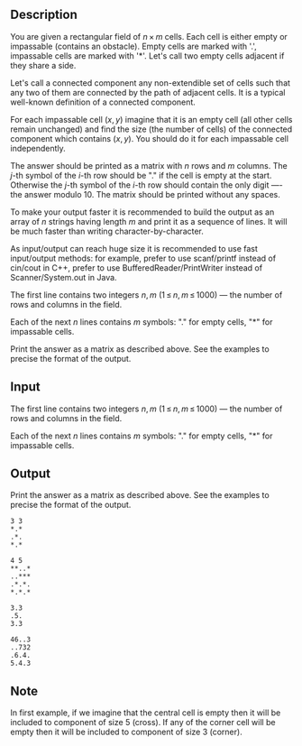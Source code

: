 ## Description

<div><p>You are given a rectangular field of <span class="tex-span"><i>n</i> × <i>m</i></span> cells. Each cell is either empty or impassable (contains an obstacle). Empty cells are marked with '<span class="tex-font-style-tt">.</span>', impassable cells are marked with '<span class="tex-font-style-tt">*</span>'. Let's call two empty cells <span class="tex-font-style-tt">adjacent</span> if they share a side.</p><p>Let's call a <span class="tex-font-style-it">connected component</span> any non-extendible set of cells such that any two of them are connected by the path of adjacent cells. It is a typical well-known definition of a connected component.</p><p>For each impassable cell <span class="tex-span">(<i>x</i>, <i>y</i>)</span> imagine that it is an empty cell (all other cells remain unchanged) and find the size (the number of cells) of the connected component which contains <span class="tex-span">(<i>x</i>, <i>y</i>)</span>. You should do it for each impassable cell independently.</p><p>The answer should be printed as a matrix with <span class="tex-span"><i>n</i></span> rows and <span class="tex-span"><i>m</i></span> columns. The <span class="tex-span"><i>j</i></span>-th symbol of the <span class="tex-span"><i>i</i></span>-th row should be "<span class="tex-font-style-tt">.</span>" if the cell is empty at the start. Otherwise the <span class="tex-span"><i>j</i></span>-th symbol of the <span class="tex-span"><i>i</i></span>-th row should contain the only digit —- the answer modulo <span class="tex-span">10</span>. The matrix should be printed without any spaces.</p><p>To make your output faster it is recommended to build the output as an array of <span class="tex-span"><i>n</i></span> strings having length <span class="tex-span"><i>m</i></span> and print it as a sequence of lines. It will be much faster than writing character-by-character.</p><p>As input/output can reach huge size it is recommended to use fast input/output methods: for example, prefer to use <span class="tex-font-style-tt">scanf/printf</span> instead of <span class="tex-font-style-tt">cin/cout</span> in C++, prefer to use <span class="tex-font-style-tt">BufferedReader/PrintWriter</span> instead of <span class="tex-font-style-tt">Scanner/System.out</span> in <span class="tex-font-style-tt">Java</span>.</p></div><div class="input-specification"><p>The first line contains two integers <span class="tex-span"><i>n</i>, <i>m</i></span> (<span class="tex-span">1 ≤ <i>n</i>, <i>m</i> ≤ 1000</span>) — the number of rows and columns in the field.</p><p>Each of the next <span class="tex-span"><i>n</i></span> lines contains <span class="tex-span"><i>m</i></span> symbols: "<span class="tex-font-style-tt">.</span>" for empty cells, "<span class="tex-font-style-tt">*</span>" for impassable cells.</p></div><div class="output-specification"><p>Print the answer as a matrix as described above. See the examples to precise the format of the output.</p></div>

## Input

<p>The first line contains two integers <span class="tex-span"><i>n</i>, <i>m</i></span> (<span class="tex-span">1 ≤ <i>n</i>, <i>m</i> ≤ 1000</span>) — the number of rows and columns in the field.</p><p>Each of the next <span class="tex-span"><i>n</i></span> lines contains <span class="tex-span"><i>m</i></span> symbols: "<span class="tex-font-style-tt">.</span>" for empty cells, "<span class="tex-font-style-tt">*</span>" for impassable cells.</p>

## Output

<p>Print the answer as a matrix as described above. See the examples to precise the format of the output.</p>





```input1
3 3
*.*
.*.
*.*

```




```input2
4 5
**..*
..***
.*.*.
*.*.*

```




```output1
3.3
.5.
3.3

```




```output2
46..3
..732
.6.4.
5.4.3

```



## Note

<p>In first example, if we imagine that the central cell is empty then it will be included to component of size <span class="tex-span">5</span> (cross). If any of the corner cell will be empty then it will be included to component of size <span class="tex-span">3</span> (corner).</p>
